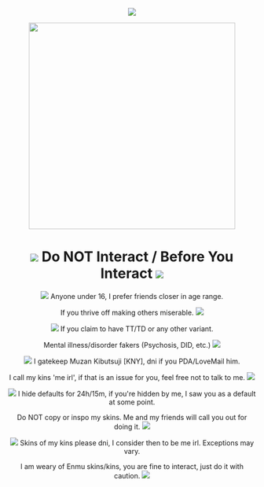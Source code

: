 <p align="center"> <img src="https://kingcrimson.crd.co/assets/images/gallery01/27277833.gif?v=08af690c">
<p align="center">
<img src="https://cdn.discordapp.com/attachments/1094016567735492678/1126737518239420506/IMG_7379.jpg" width="420">
<h1 align="center"> <img src="https://kingcrimson.crd.co/assets/images/gallery01/444e49ad.gif?v=08af690c"> Do NOT Interact / Before You Interact <img src="https://kingcrimson.crd.co/assets/images/gallery01/6daf8e09.gif?v=08af690c"> </h1>
<p align="center">
 <img src="https://kingcrimson.crd.co/assets/images/gallery01/964e63bd.gif?v=c96189b9"> Anyone under 16, I prefer friends closer in age range. 
<p align="center">
If you thrive off making others miserable.  <img src="https://kingcrimson.crd.co/assets/images/gallery24/9994e826.gif?v=08af690c">
<p align="center">
<img src="https://kingcrimson.crd.co/assets/images/gallery15/38314204.gif?v=08af690c"> If you claim to have TT/TD or any other variant. 
<p align="center">
Mental illness/disorder fakers (Psychosis, DID, etc.) <img src="https://kingcrimson.crd.co/assets/images/gallery24/4c596172.gif?v=08af690c">
<p align="center">
<img src="https://kingcrimson.crd.co/assets/images/gallery01/8f320a22.gif?v=c96189b9"> I gatekeep Muzan Kibutsuji [KNY], dni if you PDA/LoveMail him.
<p align="center">
I call my kins 'me irl', if that is an issue for you, feel free not to talk to me. <img src="https://kingcrimson.crd.co/assets/images/gallery22/9dd087fd.gif?v=08af690c">
<p align="center">
<img src="https://kingcrimson.crd.co/assets/images/gallery01/da6dece2.gif?v=08af690c"> I hide defaults for 24h/15m, if you're hidden by me, I saw you as a default at some point.
<p align="center">
Do NOT copy or inspo my skins. Me and my friends will call you out for doing it. <img src="https://kingcrimson.crd.co/assets/images/gallery24/845d0f11.gif?v=08af690c">
<p align="center">
<img src="https://kingcrimson.crd.co/assets/images/gallery16/8f500422.gif?v=ec2840be"> Skins of my kins please dni, I consider then to be me irl. Exceptions may vary.
<p align="center">
I am weary of Enmu skins/kins, you are fine to interact, just do it with caution. <img src="https://kingcrimson.crd.co/assets/images/gallery24/8dccf749.gif?v=08af690c">
<p align="center">
</p> 
